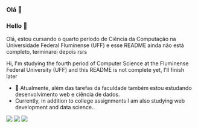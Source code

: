 <!--
**AlessandroRossiUFF/AlessandroRossiUFF** is a ✨ _special_ ✨ repository because its `README.md` (this file) appears on your GitHub profile.

Here are some ideas to get you started:

- 🔭 I’m currently working on ...
- 🌱 I’m currently learning ...
- 👯 I’m looking to collaborate on ...
- 🤔 I’m looking for help with ...
- 💬 Ask me about ...
- 📫 How to reach me: ...
- 😄 Pronouns: ...
- ⚡ Fun fact: ...
-->

### Olá 👋
### Hello 👋
Olá, estou cursando o quarto período de Ciência da Computação na Universidade Federal Fluminense (UFF) e esse README ainda não está completo, terminarei depois rsrs

Hi, I'm studying the fourth period of Computer Science at the Fluminense Federal University (UFF) and this README is not complete yet, I'll finish later

- 🔭 Atualmente, além das tarefas da faculdade também estou estudando desenvolvimento web e ciência de dados.
- Currently, in addition to college assignments I am also studying web development and data science..
<!--
![YOUR github stats](https://github-readme-stats.vercel.app/api?username=USERNAME)
-->
[<img src="https://img.shields.io/badge/linkedin-%230077B5.svg?&style=for-the-badge&logo=linkedin&logoColor=white" />](https://www.linkedin.com/in/alessandro-rossi-a525161b2/) [<img src = "https://img.shields.io/badge/instagram-%23E4405F.svg?&style=for-the-badge&logo=instagram&logoColor=white">](https://www.instagram.com/AlessandroRossiCF/) [<img src = "https://img.shields.io/badge/facebook-%231877F2.svg?&style=for-the-badge&logo=facebook&logoColor=white">](https://www.instagram.com/AlessandroRossiCF/)
